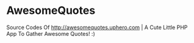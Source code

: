 # AwesomeQuotes
Source Codes Of http://awesomequotes.uphero.com | A Cute Little PHP App To Gather Awesome Quotes! :)
